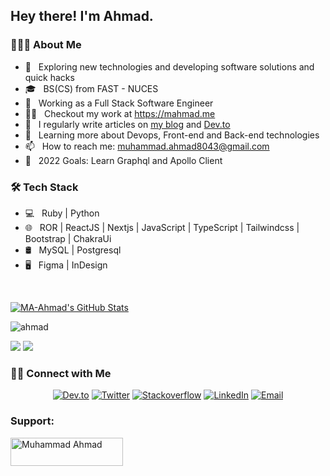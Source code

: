 <h2> Hey there! I'm Ahmad.</h2>

<h3> 👨🏻‍💻 About Me </h3>

- 🤔 &nbsp; Exploring new technologies and developing software solutions and quick hacks
- 🎓 &nbsp; BS(CS) from FAST - NUCES
- 💼 &nbsp; Working as a Full Stack Software Engineer
- 👨‍💻 &nbsp; Checkout my work at https://mahmad.me
- 📝 &nbsp; I regularly write articles on [my blog](https://mahmad.me/blog) and [Dev.to](https://dev.to/m_ahmad)
- 🌱 &nbsp; Learning more about Devops, Front-end and Back-end technologies
- 📫 &nbsp; How to reach me: muhammad.ahmad8043@gmail.com
- 🥅 &nbsp; 2022 Goals: Learn Graphql and Apollo Client


<h3>🛠 Tech Stack</h3>

- 💻 &nbsp; Ruby | Python
- 🌐 &nbsp; ROR | ReactJS | Nextjs | JavaScript | TypeScript | Tailwindcss | Bootstrap | ChakraUi
- 🛢 &nbsp; MySQL | Postgresql
- 🖥 &nbsp; Figma | InDesign

<br/>

[![MA-Ahmad's GitHub Stats](https://github-readme-stats.vercel.app/api?username=MA-Ahmad&show_icons=true)](https://github.com/MA-Ahmad)

<p><img align="center" src="https://github-readme-streak-stats.herokuapp.com/?user=ma-ahmad&" alt="ahmad" /></p>

[![](https://komarev.com/ghpvc/?username=MA-Ahmad&color=blue&label=Profile%20Views)](https://github.com/MA-Ahmad/MA-Ahmad)
[![](https://img.shields.io/github/followers/MA-Ahmad?label=GitHub%20Followers)](https://github.com/MA-Ahmad)

<h3> 🤝🏻 Connect with Me </h3>

<p align="center">
<a href="https://dev.to/m_ahmad"><img alt="Dev.to" src="https://img.shields.io/badge/Dev.to-gray?style=flat-square&logo=dev-to"></a>
<a href="https://twitter.com/muhammad_ahmaad" target="blank"><img alt="Twitter" src="https://img.shields.io/badge/twitter-gray?style=flat-square&logo=twitter"/></a>  
<a href="https://stackoverflow.com/users/12132894/ahmad"><img alt="Stackoverflow" src="https://img.shields.io/badge/Stackoverflow-gray?style=flat-square&logo=stackoverflow"></a>
<a href="https://www.linkedin.com/in/muhammad-ahmad20/"><img alt="LinkedIn" src="https://img.shields.io/badge/LinkedIn-gray?style=flat-square&logo=linkedin"></a>
<a href="mailto:muhammad.ahmad8043@gmail.com"><img alt="Email" src="https://img.shields.io/badge/Email-muhammad.ahmad8043@gmail.com-blue?style=flat-square&logo=gmail"></a>
</p>

<h3 align="left">Support:</h3>
<p><a href="https://www.buymeacoffee.com/m.ahmad"> <img align="left" src="https://cdn.buymeacoffee.com/buttons/v2/default-yellow.png" height="45" width="180" alt="Muhammad Ahmad" /></a></p>
